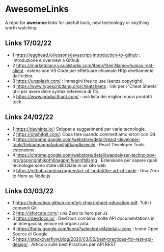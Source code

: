 # AwesomeLinks
A repo for **awesome** links for usefull tools, new technology or anything worth watching 

## Links 17/02/22

* 1 https://egghead.io/lessons/javascript-introduction-to-github : Introduzione e overview a Github
* 2 https://marketplace.visualstudio.com/items?itemName=humao.rest-client : estensione VS Code per effettuare chiamate Http direttamente dall'editor.
* 3 https://unsplash.com/ : Immagini free to use  (senza copyright).
* 4 https://www.typescriptlang.org/cheatsheets : link per i 'Cheat Sheets' utili per avere delle syntax reference di TS. 
* 5 https://www.producthunt.com/ : una lista dei migliori nuovi prodotti tech. 


## Links 24/02/22

* 1 https://devhints.io/: Snippet e suggerimenti per varie tecnologie.
* 2 https://ohshitgit.com/: Cosa fare quando commettiamo errori con Git.
* 3 https://chrome.google.com/webstore/detail/react-developer-tools/fmkadmapgofadopljbjfkapdkoienihi : React Developer Tools estensione.
* 4 https://chrome.google.com/webstore/detail/wappalyzer-technology-pro/gppongmhjkpfnbhagpmjfkannfbllamg :  Estensione per sapere quali tecnologie sono state utilizziate in un         sito web
* 5 https://github.com/maxogden/art-of-node#the-art-of-node : Una Zero to Hero su Node.js

## Links 03/03/22

* 1 https://education.github.com/git-cheat-sheet-education.pdf: Tutti i comandi Git
* 2 http://jsforcats.com/: una Zero to hero per Js 
* 3 https://devdocs.io/ : DevDocs combina molte API documentations in un intergaccia, veloce ed organizzata.
* 4 https://fonts.google.com/icons?selected=Material+Icons :  Icone Open Source di Google 
* 5 https://stackoverflow.blog/2020/03/02/best-practices-for-rest-api-design/ : Articolo sulle best Practices per API REST

